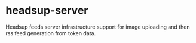 # headsup-server
Headsup feeds server infrastructure support for image uploading and then rss feed 
generation from token data.
